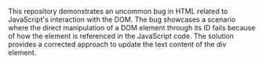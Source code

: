 This repository demonstrates an uncommon bug in HTML related to JavaScript's interaction with the DOM. The bug showcases a scenario where the direct manipulation of a DOM element through its ID fails because of how the element is referenced in the JavaScript code. The solution provides a corrected approach to update the text content of the div element.